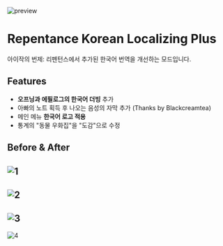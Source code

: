 ![preview](https://github.com/sawalk/Korean-Localizing-Plus/assets/76607639/15796204-d201-4448-b21f-549be0348381)

# Repentance Korean Localizing Plus
아이작의 번제: 리펜턴스에서 추가된 한국어 번역을 개선하는 모드입니다.


## Features
 * **오프닝과 에필로그의 한국어 더빙** 추가
 * 아빠의 노트 획득 후 나오는 음성의 자막 추가 (Thanks by Blackcreamtea)
 * 메인 메뉴 **한국어 로고 적용**
 * 통계의 "동물 우화집"을 "도감"으로 수정
## Before & After
![1](https://github.com/sawalk/Korean-Localizing-Plus/assets/76607639/4788bc1f-88f0-4028-baa9-949272861dbd)
----
![2](https://github.com/sawalk/Korean-Localizing-Plus/assets/76607639/dd9f7409-0e47-48db-8faf-412b9b1bd08a)
----
![3](https://github.com/sawalk/Korean-Localizing-Plus/assets/76607639/e044194d-d090-450b-ac7a-8c4a9c30aa6a)
----
![4](https://github.com/sawalk/Korean-Localizing-Plus/assets/76607639/ca51b131-48c2-4b91-b893-1bb40d3413e6)
